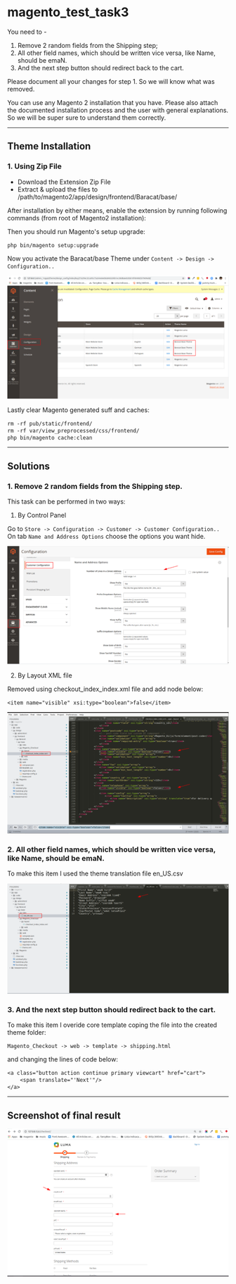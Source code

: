# magento_test_task3
You need to -
1. Remove 2 random fields from the Shipping step;
2. All other field names, which should be written vice versa, like Name, should be emaN.
3. And the next step button should redirect back to the cart.

Please document all your changes for step 1. So we will know what was removed.

You can use any Magento 2 installation that you have.
Please also attach the documented installation process and the user with general explanations.
So we will be super sure to understand them correctly.

------------
Theme Installation 
------------

### 1. Using Zip File

* Download the Extension Zip File
* Extract & upload the files to /path/to/magento2/app/design/frontend/Baracat/base/

After installation by either means, enable the extension by running following commands (from root of Magento2 installation):

Then you should run Magento's setup upgrade:
```
php bin/magento setup:upgrade
```
Now you activate the Baracat/base Theme under `Content -> Design -> Configuration..`

![alt text](https://raw.githubusercontent.com/baracatuemura/magento_test_task3/master/_info/image1.png)

Lastly clear Magento generated suff and caches:
```
rm -rf pub/static/frontend/
rm -rf var/view_preprocessed/css/frontend/
php bin/magento cache:clean
```
------------
Solutions
------------

### 1. Remove 2 random fields from the Shipping step.

This task can be performed in two ways:

1. By Control Panel

Go to `Store -> Configuration -> Customer -> Customer Configuration..`
On tab `Name and Address Options` choose the options you want hide.

![alt text](https://raw.githubusercontent.com/baracatuemura/magento_test_task3/master/_info/image4.png)


2. By Layout XML file

Removed using checkout_index_index.xml file and add node below:

```
<item name="visible" xsi:type="boolean">false</item>
```
![alt text](https://raw.githubusercontent.com/baracatuemura/magento_test_task3/master/_info/image2.png)

### 2. All other field names, which should be written vice versa, like Name, should be emaN.

To make this item I used the theme translation file en_US.csv

![alt text](https://raw.githubusercontent.com/baracatuemura/magento_test_task3/master/_info/image3.png)


### 3. And the next step button should redirect back to the cart.

To make this item I overide core template coping the file into the created theme folder:
```
Magento_Checkout -> web -> template -> shipping.html
```

and changing the lines of code below:

```
<a class="button action continue primary viewcart" href="cart">
    <span translate="'Next'"/>
</a>
 ```
------------
Screenshot of final result
------------
![alt text](https://raw.githubusercontent.com/baracatuemura/magento_test_task3/master/_info/image5.png)
